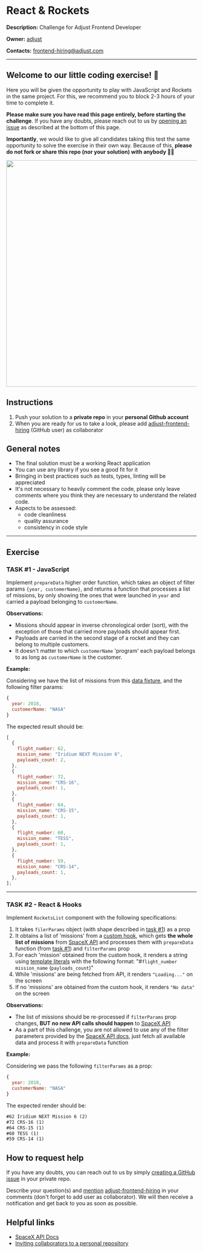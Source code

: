 # React & Rockets

**Description:** Challenge for Adjust Frontend Developer

**Owner:** [adjust](https://github.com/adjust)

**Contacts:** frontend-hiring@adjust.com

---

## Welcome to our little coding exercise! 👋

Here you will be given the opportunity to play with JavaScript and Rockets in the same project. For this, we recommend you to block 2-3 hours of your time to complete it.

**Please make sure you have read this page entirely, before starting the challenge**. If you have any doubts, please reach out to us by [opening an issue](#how-to-request-help) as described at the bottom of this page.

**Importantly**, we would like to give all candidates taking this test the same opportunity to solve the exercise in their own way. Because of this, **please do not fork or share this repo (nor your solution) with anybody 🙏🏻**

<img align="center" src="https://i.imgur.com/ekyJNd9.jpg" width="600">

## Instructions

1. Push your solution to a **private repo** in your **personal Github account**
2. When you are ready for us to take a look, please add [adjust-frontend-hiring][adjust-frontend-hiring] (GitHub user) as collaborator

## General notes

- The final solution must be a working React application
- You can use any library if you see a good fit for it
- Bringing in best practices such as tests, types, linting will be appreciated
- It's not necessary to heavily comment the code, please only leave comments where you think they are necessary to understand the related code.
- Aspects to be assessed:
  - code cleanliness
  - quality assurance
  - consistency in code style

---

## Exercise

### TASK #1 - JavaScript

Implement `prepareData` higher order function, which takes an object of filter params `{year, customerName}`, and returns a function that processes a list of missions, by only showing the ones that were launched in `year` and carried a payload belonging to `customerName`.

**Observations:**

- Missions should appear in inverse chronological order (sort), with the exception of those that carried more payloads should appear first.
- Payloads are carried in the second stage of a rocket and they can belong to multiple customers.
- It doesn't matter to which `customerName` 'program' each payload belongs to as long as `customerName` is the customer.

**Example:**

Considering we have the list of missions from this [data fixture][data-fixtures], and the following filter params:

```js
{
  year: 2018,
  customerName: "NASA"
}
```

The expected result should be:

```js
[
  {
    flight_number: 62,
    mission_name: "Iridium NEXT Mission 6",
    payloads_count: 2,
  },
  {
    flight_number: 72,
    mission_name: "CRS-16",
    payloads_count: 1,
  },
  {
    flight_number: 64,
    mission_name: "CRS-15",
    payloads_count: 1,
  },
  {
    flight_number: 60,
    mission_name: "TESS",
    payloads_count: 1,
  },
  {
    flight_number: 59,
    mission_name: "CRS-14",
    payloads_count: 1,
  },
];
```

---

### TASK #2 - React & Hooks

Implement `RocketsList` component with the following specifications:

1. It takes `filerParams` object (with shape described in [task #1][task-1]) as a prop
2. It obtains a list of 'missions' from a [custom hook][custom-hook], which gets **the whole list of missions** from [SpaceX API][spacex-api] and processes them with `prepareData` function (from [task #1][task-1]) and `filterParams` prop
3. For each 'mission' obtained from the custom hook, it renders a string using [template literals][template-literals] with the following format: "#`flight_number` `mission_name` (`payloads_count`)"
4. While 'missions' are being fetched from API, it renders `"Loading..."` on the screen
5. If no 'missions' are obtained from the custom hook, it renders `"No data"` on the screen

**Observations:**

- The list of missions should be re-processed if `filterParams` prop changes, **BUT no new API calls should happen** to [SpaceX API][spacex-api]
- As a part of this challenge, you are not allowed to use any of the filter parameters provided by the [SpaceX API docs][spacex-api-docs], just fetch all available data and process it with `prepareData` function

**Example:**

Considering we pass the following `filterParams` as a prop:

```js
{
  year: 2018,
  customerName: "NASA"
}
```

The expected render should be:

```txt
#62 Iridium NEXT Mission 6 (2)
#72 CRS-16 (1)
#64 CRS-15 (1)
#60 TESS (1)
#59 CRS-14 (1)
```

## How to request help

If you have any doubts, you can reach out to us by simply [creating a GitHub issue](https://docs.github.com/en/issues/tracking-your-work-with-issues/creating-an-issue#creating-an-issue-from-a-repository) in your private repo.

Describe your question(s) and [mention](https://docs.github.com/en/github/writing-on-github/getting-started-with-writing-and-formatting-on-github/basic-writing-and-formatting-syntax#mentioning-people-and-teams) [adjust-frontend-hiring][adjust-frontend-hiring] in your comments (don't forget to add user as collaborator). We will then receive a notification and get back to you as soon as possible.

## Helpful links

- [SpaceX API Docs][spacex-api-docs]
- [Inviting collaborators to a personal repository][github-collaborators]

[spacex-api]: https://api.spacexdata.com/v3/launches/past
[spacex-api-docs]: https://docs.spacexdata.com/?version=latest#fce450d6-e064-499a-b88d-34cc22991bcc
[github-collaborators]: https://help.github.com/en/articles/inviting-collaborators-to-a-personal-repository
[task-1]: #task-1---javascript
[template-literals]: https://developer.mozilla.org/en-US/docs/Web/JavaScript/Reference/Template_literals
[custom-hook]: https://reactjs.org/docs/hooks-custom.html
[data-fixtures]: ./__fixtures__/data.json
[adjust-frontend-hiring]: https://github.com/adjust-frontend-hiring
